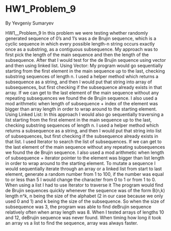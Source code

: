 # HW1_Problem_9
By Yevgeniy Sumaryev

HW1__Problem_9
In this problem we were testing whether randomly generated sequence of 0’s and 1’s was a de Brujin sequence, 
which is a cyclic sequence in which every possible length-n string occurs exactly once as a substring, as a contiguous subsequence. 
My approach was to first pick the length of the main sequence and then the length of the subsequence. 
After that I would test for the de Brujin sequence using vector and then using linked list.
 Using Vector:
My program would go sequentially starting from the first element in the main sequence up to the last, checking substring sequences of length n. 
I used a helper method which returns a subsequence as a string, and then I would put that string into array of subsequences, 
but first checking if the subsequence already exists in that array. If we can get to the last element of the main sequence without any repeating subsequences
we found the de Brujin sequence. I also used a mod arithmetic when length of subsequence + index of the element was bigger than array length 
in order to wrap around to the starting element.
 Using Linked List:
In this approach I would also go sequentially traversing a list starting from the first element in the main sequence up to the last, 
checking substring sequences of length n. I used a helper method which returns a subsequence as a string, 
and then I would put that string into list of subsequences, but first checking if the subsequence already exists in that list. 
I used Iterator to search the list of subsequences. If we can get to the last element of the main sequence without any repeating subsequences
we found the de Brujin sequence. I also used a mod arithmetic when length of subsequence + iterator pointer to the element 
was bigger than list length in order to wrap around to the starting element.
To mutate a sequence I would sequentially iterate through an array or a linked list from start to last element, 
generate a random number from 1 to 100, if the number was equal to or less than 5 I would change the character from 0 to 1 or from 1 to 0.
 When using a list I had to use Iterator to traverse it
The program would find de Brujin sequences quickly whenever the sequence was of the form B(n,k) length n^k, 
n being the size of the alphabet (2 in our case because we only used 0 and 1) and k being the size of the subsequence.
So when the size of subsequence was 3, the program was 
able to find deBrujin sequence relatively often when array length was 8. When I tested arrays of lengths 10 and 12, deBrujin sequence was never found.
 When timing how long it took an array vs a list to find the sequence, array was always faster.
